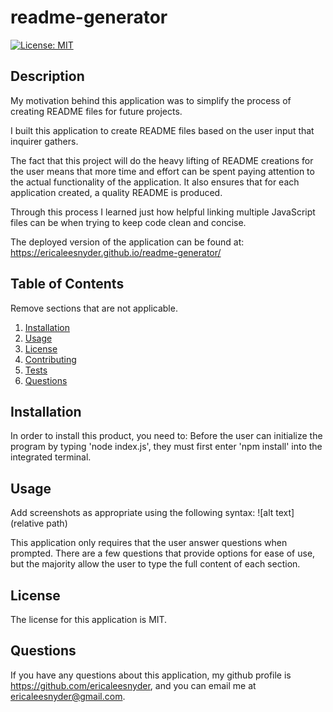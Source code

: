 # readme-generator

[![License: MIT](https://img.shields.io/badge/License-MIT-yellow.svg)](https://opensource.org/licenses/MIT)

## Description

My motivation behind this application was to simplify the process of creating README files for future projects. 

I built this application to create README files based on the user input that inquirer gathers. 

The fact that this project will do the heavy lifting of README creations for the user means that more time and effort can be spent paying attention to the actual functionality of the application. It also ensures that for each application created, a quality README is produced. 

Through this process I learned just how helpful linking multiple JavaScript files can be when trying to keep code clean and concise. 

The deployed version of the application can be found at:
https://ericaleesnyder.github.io/readme-generator/

## Table of Contents 
Remove sections that are not applicable.
1. [Installation](#installation)
2. [Usage](#usage)
3. [License](#license)
4. [Contributing](#contributing)
5. [Tests](#tests)
6. [Questions](#questions)

## Installation

In order to install this product, you need to:
Before the user can initialize the program by typing 'node index.js', they must first enter 'npm install' into the integrated terminal. 

## Usage 
Add screenshots as appropriate using the following syntax: 
![alt text](relative path)

This application only requires that the user answer questions when prompted. There are a few questions that provide options for ease of use, but the majority allow the user to type the full content of each section. 

## License

The license for this application is MIT.





## Questions

If you have any questions about this application, my github profile is https://github.com/ericaleesnyder, and you can email me at ericaleesnyder@gmail.com. 